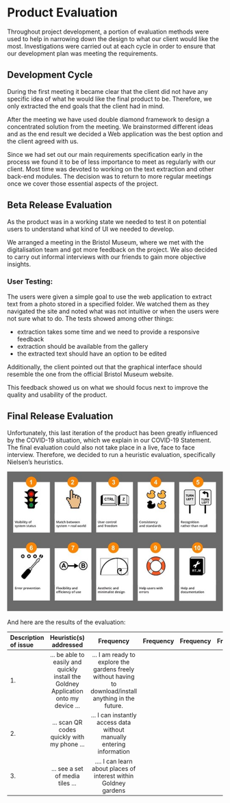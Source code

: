 
# Product Evaluation

Throughout project development, a portion of evaluation methods were used to help in narrowing down the design to what our client would like the most. Investigations were carried out at each cycle in order to ensure that our development plan was meeting the requirements.
## Development Cycle

During the first meeting it became clear that the client did not have any specific idea of what he would like the final product to be. Therefore, we only extracted the end goals that the client had in mind.

After the meeting we have used double diamond framework to design a concentrated solution from the meeting. We brainstormed different ideas
and as the end result we decided a Web application was the best option and the client agreed with us.

Since we had set out our main requirements specification early in the process we found it to be of less importance to meet as regularly with our client. Most time was devoted to working on the text extraction and other back-end modules. The decision was to return to more regular meetings once we cover those essential aspects of the project.


## Beta Release Evaluation

As the product was in a working state we needed to test it on potential users to understand what kind of UI we needed to develop.

We arranged a meeting in the Bristol Museum, where we met with the digitalisation team and got more feedback on the project. We also decided to carry out informal interviews with our friends to gain more objective insights.

### User Testing:

The users were given a simple goal to use the web application to extract text from a photo stored in a specified folder. We watched them as they navigated the site and noted what was not intuitive or when the users were not sure what to do. The tests showed among other things:

- extraction takes some time and we need to provide a responsive feedback
- extraction should be available from the gallery
- the extracted text should have an option to be edited

Additionally, the client pointed out that the graphical interface should resemble the one from the official Bristol Museum website.

This feedback showed us on what we should focus next to improve the quality and usability of the product.

## Final Release Evaluation

Unfortunately, this last iteration of the product has been greatly influenced by the COVID-19 situation, which we explain in our  COVID-19 Statement. The final evaluation could also not take place in a live, face to face interview. Therefore, we decided to run a heuristic evaluation, specifically Nielsen’s heuristics.


<img src="images/Nielsen'sHeuristics.jpeg" width="600" height="" />


And here are the results of the evaluation:

| Description of issue | Heuristic(s) addressed | Frequency | Frequency | Frequency | Frequency |
| :-----               |    :-------------:     | :-------: | :-------: | :-------: | --------: |
|  1.                   | ... be able to easily and quickly install the Goldney Application onto my device ...       | ... I am ready to explore the gardens freely without having to download/install anything in the future. |       
|  2.                   |  ... scan QR codes quickly with my phone ...                                              | ... I can instantly access data without manually entering information             |  
|  3.                   | ... see a set of media tiles ...                                                           | .... I can learn about places of interest within Goldney gardens                 |
